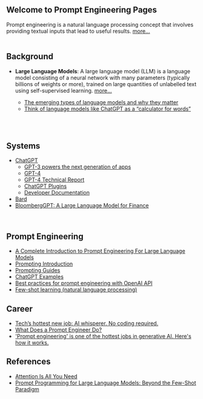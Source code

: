 ## Welcome to Prompt Engineering Pages  

Prompt engineering is a natural language processing concept that involves providing textual inputs that lead to useful results.  [more...](https://en.wikipedia.org/wiki/Prompt_engineering)  
<br>

## Background
- **Large Language Models**: A large language model (LLM) is a language model consisting of a neural network with many parameters (typically billions of weights or more), trained on large quantities of unlabelled text using self-supervised learning.  [more...](https://en.wikipedia.org/wiki/Large_language_model)

  - [The emerging types of language models and why they matter
  ](https://techcrunch.com/2022/04/28/the-emerging-types-of-language-models-and-why-they-matter/)
  - [Think of language models like ChatGPT as a “calculator for words”](https://simonwillison.net/2023/Apr/2/calculator-for-words/)

<br>
<br>


## Systems
- [ChatGPT](https://chat.openai.com/chat)
  - [GPT-3 powers the next generation of apps](https://openai.com/blog/gpt-3-apps) 
  - [GPT-4](https://openai.com/product/gpt-4) 
  - [GPT-4 Technical Report](https://doi.org/10.48550/arXiv.2303.08774)
  - [ChatGPT Plugins](https://platform.openai.com/docs/plugins/introduction)
  - [Developer Documentation](https://platform.openai.com/docs/introduction)
- [Bard](https://bard.google.com/)
- [BloombergGPT: A Large Language Model for Finance](https://doi.org/10.48550/arXiv.2303.17564)
<br>


## Prompt Engineering
- [A Complete Introduction to Prompt Engineering For Large Language Models](https://www.mihaileric.com/posts/a-complete-introduction-to-prompt-engineering/)
- [Prompting Introduction](https://github.com/dair-ai/Prompt-Engineering-Guide/blob/main/guides/prompts-intro.md)
- [Prompting Guides](https://github.com/dair-ai/Prompt-Engineering-Guide/tree/main/guides)
- [ChatGPT Examples](https://platform.openai.com/examples)
- [Best practices for prompt engineering with OpenAI API](https://help.openai.com/en/articles/6654000-best-practices-for-prompt-engineering-with-openai-api)
- [Few-shot learning (natural language processing)](https://en.wikipedia.org/wiki/Few-shot_learning_(natural_language_processing))


## Career
- [Tech’s hottest new job: AI whisperer. No coding required.](https://www.washingtonpost.com/technology/2023/02/25/prompt-engineers-techs-next-big-job/) 
- [What Does a Prompt Engineer Do?](https://medium.com/sopmac-ai/what-does-a-prompt-engineer-do-f00c6f2ad1ab)
- ['Prompt engineering' is one of the hottest jobs in generative AI. Here's how it works.](https://www.businessinsider.com/prompt-engineering-ai-chatgpt-jobs-explained-2023-3)

## References
- [Attention Is All You Need](https://arxiv.org/pdf/1706.03762.pdf)
- [Prompt Programming for Large Language Models: Beyond the Few-Shot Paradigm](https://arxiv.org/pdf/2102.07350.pdf)
